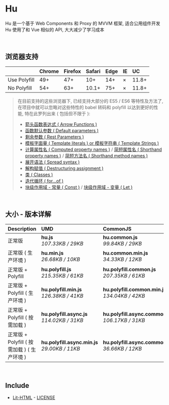# Hu
Hu 是一个基于 Web Components 和 Proxy 的 MVVM 框架, 适合公用组件开发<br>
Hu 使用了和 Vue 相似的 API, 大大减少了学习成本

<br>

## 浏览器支持

|              | Chrome | Firefox | Safari | Edge | IE | UC    |
| :-           | :-     | :-      | :-     | :-   | :- | :-    |
| Use Polyfill | 49+    | 47+     | 10+    | 14+  | ×  | 11.8+ |
| No Polyfill  | 54+    | 63+     | 10.1+  | 75+  | ×  | 11.8+ |

> 在目前支持的这些浏览器下, 已经支持大部分的 ES5 / ES6 等特性及方法了,<br>
> 在项目中就可以忽略对这些特性的 babel 转码和 polyfill 以达到更好的性能, 特在此罗列出来 ( 包括但不限于 ): <br>
  > - [箭头函数表达式 ( Arrow Functions )](https://developer.mozilla.org/zh-CN/docs/Web/JavaScript/Reference/Functions/Arrow_functions)
  > - [函数默认参数 ( Default parameters )](https://developer.mozilla.org/zh-CN/docs/Web/JavaScript/Reference/Functions/Default_parameters)
  > - [剩余参数 ( Rest Parameters )](https://developer.mozilla.org/zh-CN/docs/Web/JavaScript/Reference/Functions/Rest_parameters)
  > - [模板字面量 ( Template literals ) or 模板字符串 ( Template Strings )](https://developer.mozilla.org/zh-CN/docs/Web/JavaScript/Reference/template_strings)
  > - [计算属性名 ( Computed property names )](https://developer.mozilla.org/zh-CN/docs/Web/JavaScript/Reference/Operators/Object_initializer#计算属性名) / [简短属性名 ( Shorthand property names )](https://developer.mozilla.org/zh-CN/docs/Web/JavaScript/Reference/Operators/Object_initializer#属性定义) / [简短方法名 ( Shorthand method names )](https://developer.mozilla.org/zh-CN/docs/Web/JavaScript/Reference/Operators/Object_initializer#方法定义)
  > - [展开语法 ( Spread syntax )](https://developer.mozilla.org/zh-CN/docs/Web/JavaScript/Reference/Operators/Spread_syntax)
  > - [解构赋值 ( Destructuring assignment )](https://developer.mozilla.org/zh-CN/docs/Web/JavaScript/Reference/Operators/Destructuring_assignment)
  > - [类 ( Classes )](https://developer.mozilla.org/zh-CN/docs/Web/JavaScript/Reference/Classes)
  > - [迭代循环 ( for...of )](https://developer.mozilla.org/zh-CN/docs/Web/JavaScript/Reference/Statements/for...of)
  > - [块级作用域 - 常量 ( Const )](https://developer.mozilla.org/zh-CN/docs/Web/JavaScript/Reference/Statements/const) / [块级作用域 - 变量 ( Let )](https://developer.mozilla.org/zh-CN/docs/Web/JavaScript/Reference/Statements/let)

<br>

## 大小 - 版本详解
| Description | UMD | CommonJS | ES Module |
| :- | :- | :- | :- |
| 正常版 | **hu.js**<br>*107.33KB / 29KB* | **hu.common.js**<br>*99.84KB / 29KB* | **hu.esm.js**<br>*99.82KB / 29KB* |
| 正常版 ( 生产环境 ) | **hu.min.js**<br>*26.68KB / 10KB* | **hu.common.min.js**<br>*34.33KB / 12KB* | **hu.esm.min.js**<br>*26.51KB / 10KB* |
| 正常版 + Polyfill | **hu.polyfill.js**<br>*215.35KB / 61KB* | **hu.polyfill.common.js**<br>*207.35KB / 61KB* | **hu.polyfill.esm.js**<br>*207.33KB / 61KB* |
| 正常版 + Polyfill ( 生产环境 ) | **hu.polyfill.min.js**<br>*126.38KB / 41KB* | **hu.polyfill.common.min.js**<br>*134.04KB / 42KB* | **hu.polyfill.esm.min.js**<br>*126.21KB / 41KB* |
| 正常版 + Polyfill ( 按需加载 ) | **hu.polyfill.async.js**<br>*114.02KB / 31KB* | **hu.polyfill.async.common.js**<br>*106.17KB / 31KB* | **hu.polyfill.async.esm.js**<br>*106.15KB / 31KB* |
| 正常版 + Polyfill ( 按需加载 ) ( 生产环境 ) | **hu.polyfill.async.min.js**<br>*29.00KB / 11KB* | **hu.polyfill.async.common.min.js**<br>*36.66KB / 12KB* | **hu.polyfill.async.esm.min.js**<br>*28.83KB / 11KB* |

<br>

## Include
  - [Lit-HTML](https://github.com/Polymer/lit-html) \- [LICENSE](https://github.com/Polymer/lit-html/blob/master/LICENSE)